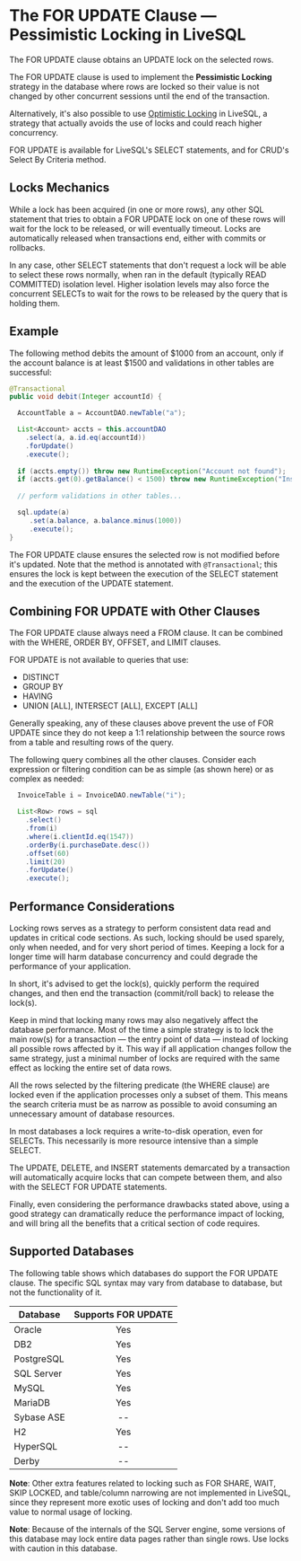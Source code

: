 # The FOR UPDATE Clause &mdash; Pessimistic Locking in LiveSQL

The FOR UPDATE clause obtains an UPDATE lock on the selected rows.

The FOR UPDATE clause is used to implement the **Pessimistic Locking** strategy in the database
where rows are locked so their value is not changed by other concurrent sessions until the end of the 
transaction. 

Alternatively, it's also possible to use [Optimistic Locking](../optimistic-locking.md) 
in LiveSQL, a strategy that actually avoids the use of locks and could reach higher concurrency.

FOR UPDATE is available for LiveSQL's SELECT statements, and for CRUD's Select By Criteria method.


## Locks Mechanics

While a lock has been acquired (in one or more rows), any other SQL statement that tries to obtain a FOR UPDATE 
lock on one of these rows will wait for the lock to be released, or will eventually timeout. Locks are 
automatically released when transactions end, either with commits or rollbacks.

In any case, other SELECT statements that don't request a lock will be able to select these rows normally, when ran
in the default (typically READ COMMITTED) isolation level. Higher isolation levels may also force the concurrent SELECTs to wait for
the rows to be released by the query that is holding them.
 

## Example

The following method debits the amount of $1000 from an account, only if the account balance is at least $1500 and validations
in other tables are successful:

```java
@Transactional
public void debit(Integer accountId) {

  AccountTable a = AccountDAO.newTable("a");

  List<Account> accts = this.accountDAO
    .select(a, a.id.eq(accountId))
    .forUpdate()
    .execute();
    
  if (accts.empty()) throw new RuntimeException("Account not found");
  if (accts.get(0).getBalance() < 1500) throw new RuntimeException("Insufficient funds");
  
  // perform validations in other tables...

  sql.update(a)
     .set(a.balance, a.balance.minus(1000))
     .execute();
}
```

The FOR UPDATE clause ensures the selected row is not modified before it's updated. Note that the
method is annotated with `@Transactional`; this ensures the lock is kept between the execution of the
SELECT statement and the execution of the UPDATE statement.


## Combining FOR UPDATE with Other Clauses

The FOR UPDATE clause always need a FROM clause. It can be combined with the WHERE, ORDER BY, OFFSET, and LIMIT clauses.

FOR UPDATE is not available to queries that use:

- DISTINCT
- GROUP BY
- HAVING
- UNION [ALL], INTERSECT [ALL], EXCEPT [ALL]

Generally speaking, any of these clauses above prevent the use of FOR UPDATE since they do not keep a 1:1
relationship between the source rows from a table and resulting rows of the query.

The following query combines all the other clauses. Consider each expression or filtering condition can be
as simple (as shown here) or as complex as needed:

```java
  InvoiceTable i = InvoiceDAO.newTable("i");

  List<Row> rows = sql
    .select()
    .from(i)
    .where(i.clientId.eq(1547))
    .orderBy(i.purchaseDate.desc())
    .offset(60)
    .limit(20)
    .forUpdate()
    .execute();
```


## Performance Considerations

Locking rows serves as a strategy to perform consistent data read and updates in critical code sections.
As such, locking should be used sparely, only when needed, and for very short period of times. Keeping
a lock for a longer time will harm database concurrency and could degrade the performance of your application.

In short, it's advised to get the lock(s), quickly perform the required changes, and then end the transaction
(commit/roll back) to release the lock(s).

Keep in mind that locking many rows may also negatively affect the database performance. Most of the time
a simple strategy is to lock the main row(s) for a transaction &mdash; the entry point of data &mdash; instead
of locking all possible rows affected by it. This way if all application changes follow the same strategy,
just a minimal number of locks are required with the same effect as locking the entire set of data rows.

All the rows selected by the filtering predicate (the WHERE clause) are locked even if the application
processes only a subset of them. This means the search criteria must be as narrow as possible to avoid
consuming an unnecessary amount of database resources. 

In most databases a lock requires a write-to-disk operation, even for SELECTs. This necessarily is more
resource intensive than a simple SELECT.

The UPDATE, DELETE, and INSERT statements demarcated by a transaction will automatically acquire locks 
that can compete between them, and also with the SELECT FOR UPDATE statements.

Finally, even considering the performance drawbacks stated above, using a good strategy can dramatically
reduce the performance impact of locking, and will bring all the benefits that a critical section of code
requires.


## Supported Databases

The following table shows which databases do support the FOR UPDATE clause. The specific SQL syntax may vary
from database to database, but not the functionality of it.

| Database   | Supports FOR UPDATE |
| ---------- | :--------: |  
| Oracle     | Yes        |
| DB2        | Yes        |
| PostgreSQL | Yes        |
| SQL Server | Yes        |
| MySQL      | Yes        |
| MariaDB    | Yes        |
| Sybase ASE | --         |
| H2         | Yes        |
| HyperSQL   | --         |
| Derby      | --         | 

**Note**: Other extra features related to locking such as FOR SHARE, WAIT, SKIP LOCKED, and table/column narrowing are
not implemented in LiveSQL, since they represent more exotic uses of locking and don't add too much 
value to normal usage of locking.

**Note**: Because of the internals of the SQL Server engine, some versions of this database may lock entire data pages
rather than single rows. Use locks with caution in this database.

 
